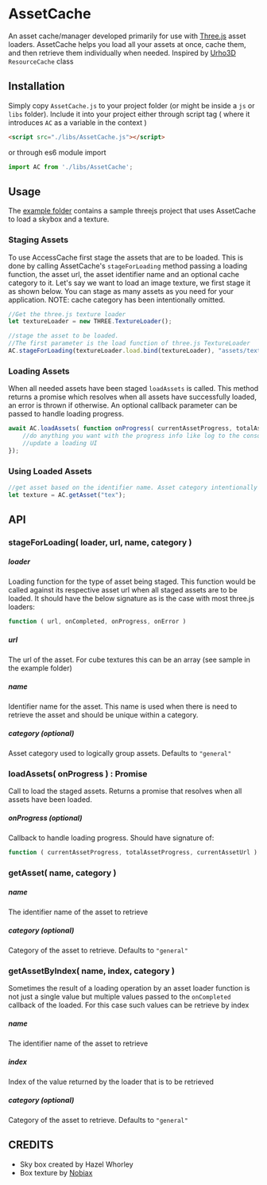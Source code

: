 # AssetCache
An asset cache/manager developed primarily for use with [Three.js](https://threejs.org/) asset loaders. AssetCache helps you load all your assets at once, cache them, and then retrieve them individually when needed. Inspired by [Urho3D](https://github.com/urho3d/Urho3D) `ResourceCache` class


## Installation

Simply copy `AssetCache.js` to your project folder (or might be inside a `js` or `libs` folder). Include it into your project either through script tag ( where it introduces `AC` as a variable in the context )
```html
<script src="./libs/AssetCache.js"></script>
```

or through es6 module import
```js
import AC from './libs/AssetCache';
```

## Usage
The [example folder](/example) contains a sample threejs project that uses AssetCache to load a skybox and a texture.

### Staging Assets

To use AccessCache first stage the assets that are to be loaded. This is done by calling AssetCache's `stageForLoading` method passing a loading function, the asset url, the asset identifier name and an optional cache category to it. Let's say we want to load an image texture, we first stage it as shown below. You can stage as many assets as you need for your application. NOTE: cache category has been intentionally omitted.
```js
//Get the three.js texture loader
let textureLoader = new THREE.TextureLoader();

//stage the asset to be loaded. 
//The first parameter is the load function of three.js TextureLoader
AC.stageForLoading(textureLoader.load.bind(textureLoader), "assets/texture/tex.png", "tex");
```


### Loading Assets

When all needed assets have been staged `loadAssets` is called. This method returns a promise which resolves when all assets have successfully loaded, an error is thrown if otherwise. An optional callback parameter can be passed to handle loading progress.
```js
await AC.loadAssets( function onProgress( currentAssetProgress, totalAssetProgress, assetUrl ) {
    //do anything you want with the progress info like log to the console or
    //update a loading UI
});
```



### Using Loaded Assets
```js
//get asset based on the identifier name. Asset category intentionally omitted
let texture = AC.getAsset("tex");
```


## API

### stageForLoading( loader, url, name, category )
##### loader
Loading function for the type of asset being staged. This function would be called against its respective asset url when all staged assets are to be loaded. It should have the below signature as is the case with most three.js loaders:
```js
function ( url, onCompleted, onProgress, onError )
```
##### url
The url of the asset. For cube textures this can be an array (see sample in the example folder)
##### name
Identifier name for the asset. This name is used when there is need to retrieve the asset and should be unique within a category.
##### category (optional)
Asset category used to logically group assets. Defaults to `"general"`



### loadAssets( onProgress ) : Promise
Call to load the staged assets. Returns a promise that resolves when all assets have been loaded.


##### onProgress (optional)
Callback to handle loading progress. Should have signature of:
```js
function ( currentAssetProgress, totalAssetProgress, currentAssetUrl )
```
  
  

### getAsset( name, category )
##### name
The identifier name of the asset to retrieve
##### category (optional)
Category of the asset to retrieve. Defaults to `"general"`


### getAssetByIndex( name, index, category )
Sometimes the result of a loading operation by an asset loader function is not just a single value but multiple values passed to the `onCompleted` callback of the loaded. For this case such values can be retrieve by index
##### name
The identifier name of the asset to retrieve
##### index
Index of the value returned by the loader that is to be retrieved
##### category (optional)
Category of the asset to retrieve. Defaults to `"general"`



## CREDITS
 - Sky box created by Hazel Whorley
 - Box texture by [Nobiax](nobiax.deviantart.com)
